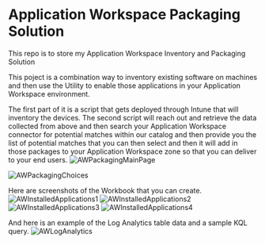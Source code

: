 # Application Workspace Packaging Solution
This repo is to store my Application Workspace Inventory and Packaging Solution

This poject is a combination way to inventory existing software on machines and then use the Utility to enable those applications in your Application Workspace environment.

The first part of it is a script that gets deployed through Intune that will inventory the devices.
The second script will reach out and retrieve the data collected from above and then search your Application Workspace connector for potential matches within our catalog and then provide you the list of potential matches that you can then select and then it will add in those packages to your Application Workspace zone so that you can deliver to your end users.
![AWPackagingMainPage](https://github.com/user-attachments/assets/f4eceff9-0990-4057-bace-73c9b671619d)

![AWPackagingChoices](https://github.com/user-attachments/assets/3746afbc-4862-4b80-9d36-9a15815d91ad)

Here are screenshots of the Workbook that you can create.
![AWInstalledApplications1](https://github.com/user-attachments/assets/e5b9c53d-3a46-4884-a255-9c8162f6255f)
![AWInstalledApplications2](https://github.com/user-attachments/assets/446c9d01-e31e-4903-9abb-93c6428b3943)
![AWInstalledApplications3](https://github.com/user-attachments/assets/75713619-1c36-4e8f-94b3-5121adb1beec)
![AWInstalledApplications4](https://github.com/user-attachments/assets/871aea33-8c65-4a99-9600-6e15d4ab0685)

And here is an example of the Log Analytics table data and a sample KQL query.
![AWLogAnalytics](https://github.com/user-attachments/assets/59f2042c-7910-4f0e-a0fd-bafc12bf4cf5)

